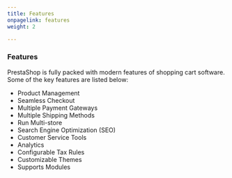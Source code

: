 ```yaml
---
title: Features
onpagelink: features
weight: 2

---
```


### Features

PrestaShop is fully packed with modern features of shopping cart software. Some of the key features are listed below:

- Product Management
- Seamless Checkout
- Multiple Payment Gateways
- Multiple Shipping Methods
- Run Multi-store
- Search Engine Optimization (SEO)
- Customer Service Tools
- Analytics
- Configurable Tax Rules
- Customizable Themes
- Supports Modules
 